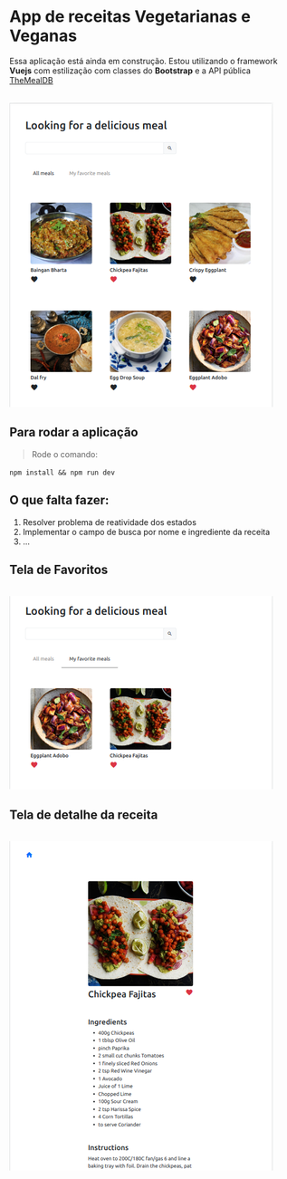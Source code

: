 # App de receitas Vegetarianas e Veganas 

Essa aplicação está ainda em construção. Estou utilizando o framework **Vuejs** com estilização com classes do **Bootstrap** e a API pública <a href="https://www.themealdb.com/">TheMealDB</a>

<br/>
<img src="./src/assets/telaHome.png">

## Para rodar a aplicação

> Rode o comando:

`npm install && npm run dev`

## O que falta fazer:

1. Resolver problema de reatividade dos estados
2. Implementar o campo de busca por nome e ingrediente da receita
3. ...

## Tela de Favoritos
<br/>
<img src="./src/assets/telaFavoritos.png">

## Tela de detalhe da receita
<br/>
<img src="./src/assets/telaDetalheReceita.png">


